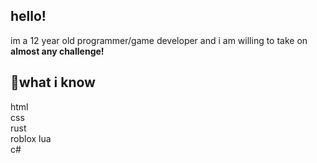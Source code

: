 ## hello!
im a 12 year old programmer/game developer and i am willing to take on **almost any challenge!**

## 🧠what i know  

html  
css  
rust  
roblox lua  
c#  

<!--
**lightman210567/lightman210567** is a ✨ _special_ ✨ repository because its `README.md` (this file) appears on your GitHub profile.

Here are some ideas to get you started:

- 🔭 I’m currently working on ...
- 🌱 I’m currently learning ...
- 👯 I’m looking to collaborate on ...
- 🤔 I’m looking for help with ...
- 💬 Ask me about ...
- 📫 How to reach me: ...
- 😄 Pronouns: ...
- ⚡ Fun fact: ...
-->
